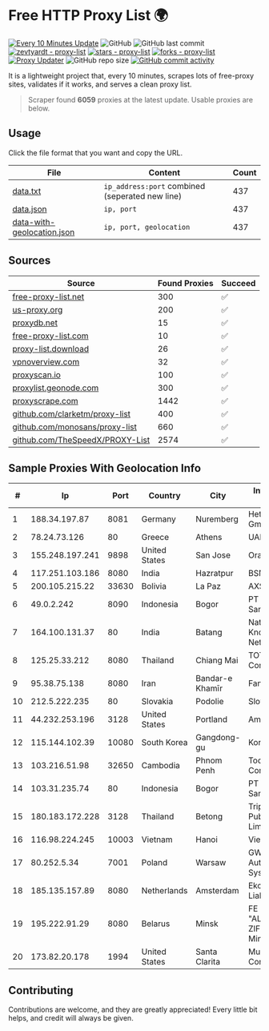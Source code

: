 
# Free HTTP Proxy List 🌍

[![Every 10 Minutes Update](https://github.com/mertguvencli/http-proxy-list/actions/workflows/main.yml/badge.svg?branch=main)](https://github.com/mertguvencli/http-proxy-list/actions/workflows/main.yml)
![GitHub](https://img.shields.io/github/license/mertguvencli/http-proxy-list)
![GitHub last commit](https://img.shields.io/github/last-commit/mertguvencli/http-proxy-list)
[![zevtyardt - proxy-list](https://img.shields.io/static/v1?label=zevtyardt&message=proxy-list&color=blue&logo=github)](https://github.com/zevtyardt/proxy-list "Go to GitHub repo")
[![stars - proxy-list](https://img.shields.io/github/stars/zevtyardt/proxy-list?style=social)](https://github.com/zevtyardt/proxy-list)
[![forks - proxy-list](https://img.shields.io/github/forks/zevtyardt/proxy-list?style=social)](https://github.com/zevtyardt/proxy-list)
[![Proxy Updater](https://github.com/zevtyardt/proxy-list/workflows/Proxy%20Updater/badge.svg)](https://github.com/zevtyardt/proxy-list/actions?query=workflow:"Proxy+Updater")
![GitHub repo size](https://img.shields.io/github/repo-size/zevtyardt/proxy-list)
[![GitHub commit activity](https://img.shields.io/github/commit-activity/m/zevtyardt/proxy-list?logo=commits)](https://github.com/zevtyardt/proxy-list/commits/main)

It is a lightweight project that, every 10 minutes, scrapes lots of free-proxy sites, validates if it works, and serves a clean proxy list.

> Scraper found **6059** proxies at the latest update. Usable proxies are below.

## Usage

Click the file format that you want and copy the URL.

|File|Content|Count|
|----|-------|-----|
|[data.txt](https://raw.githubusercontent.com/mertguvencli/http-proxy-list/main/proxy-list/data.txt)|`ip_address:port` combined (seperated new line)|437|
|[data.json](https://raw.githubusercontent.com/mertguvencli/http-proxy-list/main/proxy-list/data.json)|`ip, port`|437|
|[data-with-geolocation.json](https://raw.githubusercontent.com/mertguvencli/http-proxy-list/main/proxy-list/data-with-geolocation.json)|`ip, port, geolocation`|437|

## Sources

|Source|Found Proxies|Succeed|
|------|-------------|-------|
|[free-proxy-list.net](https://free-proxy-list.net)|300|✅|
|[us-proxy.org](https://www.us-proxy.org)|200|✅|
|[proxydb.net](http://proxydb.net)|15|✅|
|[free-proxy-list.com](https://free-proxy-list.com/?page=&port=&type%5B%5D=http&type%5B%5D=https&up_time=0&search=Search)|10|✅|
|[proxy-list.download](https://www.proxy-list.download/HTTP)|26|✅|
|[vpnoverview.com](https://vpnoverview.com/privacy/anonymous-browsing/free-proxy-servers)|32|✅|
|[proxyscan.io](https://www.proxyscan.io)|100|✅|
|[proxylist.geonode.com](https://proxylist.geonode.com/api/proxy-list?limit=300&page=1&sort_by=lastChecked&sort_type=desc&protocols=http,https)|300|✅|
|[proxyscrape.com](https://api.proxyscrape.com/v2/?request=displayproxies&protocol=http&timeout=10000&country=all&ssl=all&anonymity=all)|1442|✅|
|[github.com/clarketm/proxy-list](https://raw.githubusercontent.com/clarketm/proxy-list/master/proxy-list-raw.txt)|400|✅|
|[github.com/monosans/proxy-list](https://raw.githubusercontent.com/monosans/proxy-list/main/proxies/http.txt)|660|✅|
|[github.com/TheSpeedX/PROXY-List](https://raw.githubusercontent.com/TheSpeedX/PROXY-List/master/http.txt)|2574|✅|


## Sample Proxies With Geolocation Info

|#|Ip|Port|Country|City|Internet Service Provider|
|-|--|----|-------|----|-------------------------|
|1|188.34.197.87|8081|Germany|Nuremberg|Hetzner Online GmbH|
|2|78.24.73.126|80|Greece|Athens|UAB Porenta|
|3|155.248.197.241|9898|United States|San Jose|Oracle Corporation|
|4|117.251.103.186|8080|India|Hazratpur|BSNL Internet|
|5|200.105.215.22|33630|Bolivia|La Paz|AXS Bolivia S. A.|
|6|49.0.2.242|8090|Indonesia|Bogor|PT Usaha Adi Sanggoro|
|7|164.100.131.37|80|India|Batang|National Knowledge Network|
|8|125.25.33.212|8080|Thailand|Chiang Mai|TOT Public Company Limited|
|9|95.38.75.138|8080|Iran|Bandar-e Khamīr|Fanava Group|
|10|212.5.222.235|80|Slovakia|Podolie|Slovak Telecom|
|11|44.232.253.196|3128|United States|Portland|Amazon.com, Inc.|
|12|115.144.102.39|10080|South Korea|Gangdong-gu|Korea Telecom|
|13|103.216.51.98|32650|Cambodia|Phnom Penh|Today Communication Co|
|14|103.31.235.74|80|Indonesia|Bogor|PT Usaha Adi Sanggoro|
|15|180.183.172.228|3128|Thailand|Betong|Triple T Broadband Public Company Limited|
|16|116.98.224.245|10003|Vietnam|Hanoi|Viettel Corporation|
|17|80.252.5.34|7001|Poland|Warsaw|GWNET Autonomus System|
|18|185.135.157.89|8080|Netherlands|Amsterdam|Ekotrans Limited Liability Company|
|19|195.222.91.29|8080|Belarus|Minsk|FE "ALTERNATIVNAYA ZIFROVAYA SET" Minsk|
|20|173.82.20.178|1994|United States|Santa Clarita|Multacom Corporation|



## Contributing

Contributions are welcome, and they are greatly appreciated! Every
little bit helps, and credit will always be given.

